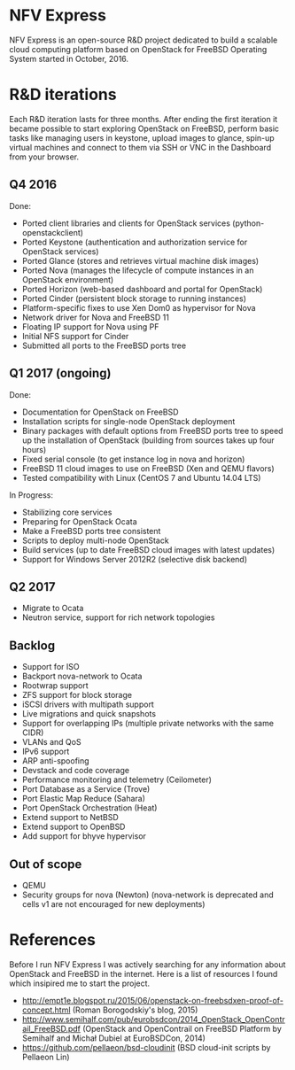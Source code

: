 # NFV Express
NFV Express is an open-source R&D project dedicated to build a scalable cloud computing platform based on OpenStack for FreeBSD Operating System started in October, 2016.

# R&D iterations
Each R&D iteration lasts for three months.
After ending the first iteration it became possible to start exploring OpenStack on FreeBSD, perform basic tasks like managing users in keystone, upload images to glance, spin-up virtual machines and connect to them via SSH or VNC in the Dashboard from your browser.


## Q4 2016
Done:
- Ported client libraries and clients for OpenStack services (python-openstackclient)
- Ported Keystone (authentication and authorization service for OpenStack services)
- Ported Glance (stores and retrieves virtual machine disk images)
- Ported Nova (manages the lifecycle of compute instances in an OpenStack environment)
- Ported Horizon (web-based dashboard and portal for OpenStack)
- Ported Cinder (persistent block storage to running instances)
- Platform-specific fixes to use Xen Dom0 as hypervisor for Nova
- Network driver for Nova and FreeBSD 11
- Floating IP support for Nova using PF
- Initial NFS support for Cinder
- Submitted all ports to the FreeBSD ports tree

## Q1 2017 (ongoing)
Done:
- Documentation for OpenStack on FreeBSD
- Installation scripts for single-node OpenStack deployment
- Binary packages with default options from FreeBSD ports tree to speed up the installation of OpenStack (building from sources takes up four hours)
- Fixed serial console (to get instance log in nova and horizon)
- FreeBSD 11 cloud images to use on FreeBSD (Xen and QEMU flavors)
- Tested compatibility with Linux (CentOS 7 and Ubuntu 14.04 LTS)

In Progress:
- Stabilizing core services
- Preparing for OpenStack Ocata
- Make a FreeBSD ports tree consistent
- Scripts to deploy multi-node OpenStack
- Build services (up to date FreeBSD cloud images with latest updates)
- Support for Windows Server 2012R2 (selective disk backend)

## Q2 2017
- Migrate to Ocata
- Neutron service, support for rich network topologies

## Backlog

- Support for ISO
- Backport nova-network to Ocata
- Rootwrap support
- ZFS support for block storage
- iSCSI drivers with multipath support
- Live migrations and quick snapshots
- Support for overlapping IPs (multiple private networks with the same CIDR)
- VLANs and QoS
- IPv6 support
- ARP anti-spoofing
- Devstack and code coverage
- Performance monitoring and telemetry (Ceilometer)
- Port Database as a Service (Trove)
- Port Elastic Map Reduce (Sahara)
- Port OpenStack Orchestration (Heat)
- Extend support to NetBSD
- Extend support to OpenBSD
- Add support for bhyve hypervisor

## Out of scope
- QEMU
- Security groups for nova (Newton) (nova-network is deprecated and cells v1 are not encouraged for new deployments)

# References
Before I run NFV Express I was actively searching for any information about OpenStack and FreeBSD in the internet. Here is a list of resources I found which insipired me to start the project.

- http://empt1e.blogspot.ru/2015/06/openstack-on-freebsdxen-proof-of-concept.html (Roman Borogodskiy's blog, 2015)
- http://www.semihalf.com/pub/eurobsdcon/2014_OpenStack_OpenContrail_FreeBSD.pdf (OpenStack	and	OpenContrail on	FreeBSD Platform by Semihalf and Michał	Dubiel at EuroBSDCon, 2014)
- https://github.com/pellaeon/bsd-cloudinit (BSD cloud-init scripts by Pellaeon Lin)


